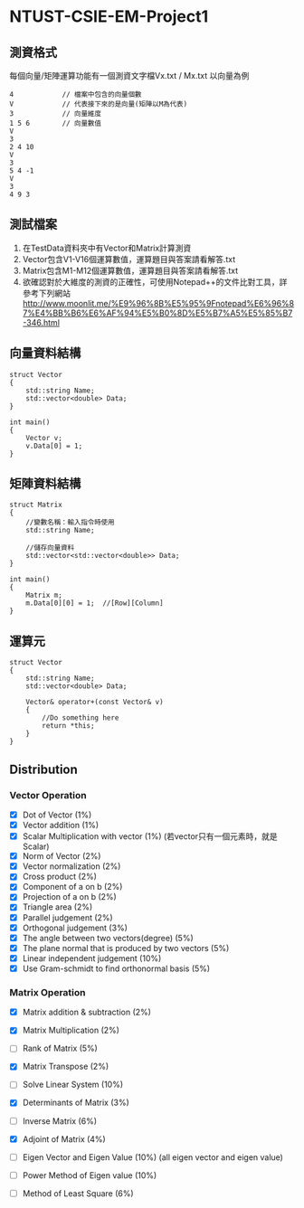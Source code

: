 # NTUST-CSIE-EM-Project1

## 測資格式
每個向量/矩陣運算功能有一個測資文字檔Vx.txt / Mx.txt
以向量為例

```
4            // 檔案中包含的向量個數
V            // 代表接下來的是向量(矩陣以M為代表)
3            // 向量維度
1 5 6        // 向量數值
V
3
2 4 10
V
3
5 4 -1
V
3
4 9 3

```

## 測試檔案
1. 在TestData資料夾中有Vector和Matrix計算測資
2. Vector包含V1-V16個運算數值，運算題目與答案請看解答.txt
3. Matrix包含M1-M12個運算數值，運算題目與答案請看解答.txt 
4. 欲確認對於大維度的測資的正確性，可使用Notepad++的文件比對工具，詳參考下列網站
http://www.moonlit.me/%E9%96%8B%E5%95%9Fnotepad%E6%96%87%E4%BB%B6%E6%AF%94%E5%B0%8D%E5%B7%A5%E5%85%B7-346.html

## 向量資料結構
```language=C++
struct Vector
{
    std::string Name;
    std::vector<double> Data;
}

int main()
{
    Vector v;
    v.Data[0] = 1;
}
```

## 矩陣資料結構
```language=C++
struct Matrix
{
    //變數名稱：輸入指令時使用
    std::string Name;
    
    //儲存向量資料
    std::vector<std::vector<double>> Data;  
}

int main()
{
    Matrix m;
    m.Data[0][0] = 1;  //[Row][Column]
}

```
## 運算元
```language=C++
struct Vector
{
    std::string Name;
    std::vector<double> Data;
    
    Vector& operator+(const Vector& v)
    {
        //Do something here
        return *this;
    }
}
```

## Distribution

### Vector Operation
- [x] Dot of Vector (1%)
- [x] Vector addition (1%)
- [x] Scalar Multiplication with vector (1%) (若vector只有一個元素時，就是Scalar)
- [x] Norm of Vector (2%)
- [x] Vector normalization (2%)
- [x] Cross product (2%)
- [x] Component of a on b (2%)
- [x] Projection of a on b (2%)
- [x] Triangle area (2%)
- [x] Parallel judgement (2%)
- [x] Orthogonal judgement (3%)
- [x] The angle between two vectors(degree) (5%)
- [x] The plane normal that is produced by two vectors (5%)
- [x] Linear independent judgement (10%)
- [x] Use Gram-schmidt to find orthonormal basis (5%)

### Matrix Operation
- [x] Matrix addition & subtraction (2%)
- [x] Matrix Multiplication (2%)
- [ ] Rank of Matrix (5%)
- [x] Matrix Transpose (2%)
- [ ] Solve Linear System (10%)
- [x] Determinants of Matrix (3%)
- [ ] Inverse Matrix (6%)
- [x] Adjoint of Matrix (4%)
- [ ] Eigen Vector and Eigen Value (10%) (all eigen vector and eigen value)
- [ ] Power Method of Eigen value (10%)
- [ ] Method of Least Square (6%)

